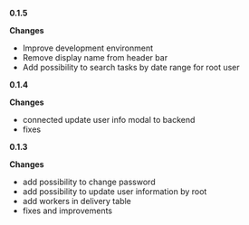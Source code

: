 **0.1.5**

**Changes**
- Improve development environment
- Remove display name from header bar
- Add possibility to search tasks by date range for root user

**0.1.4**

**Changes**
- connected update user info modal to backend
- fixes
 
**0.1.3**

**Changes**
- add possibility to change password
- add possibility to update user information by root
- add workers in delivery table
- fixes and improvements
